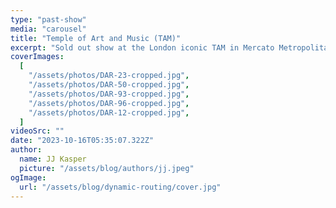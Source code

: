 ```yaml
---
type: "past-show"
media: "carousel"
title: "Temple of Art and Music (TAM)"
excerpt: "Sold out show at the London iconic TAM in Mercato Metropolitano (Elephant & Castle)"
coverImages:
  [
    "/assets/photos/DAR-23-cropped.jpg",
    "/assets/photos/DAR-50-cropped.jpg",
    "/assets/photos/DAR-93-cropped.jpg",
    "/assets/photos/DAR-96-cropped.jpg",
    "/assets/photos/DAR-12-cropped.jpg",
  ]
videoSrc: ""
date: "2023-10-16T05:35:07.322Z"
author:
  name: JJ Kasper
  picture: "/assets/blog/authors/jj.jpeg"
ogImage:
  url: "/assets/blog/dynamic-routing/cover.jpg"
---
```

